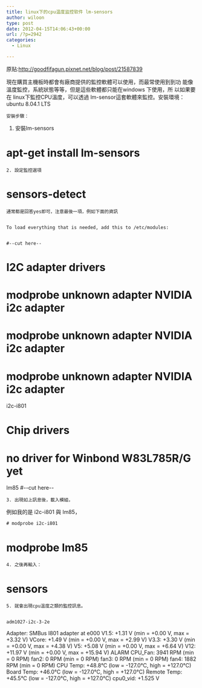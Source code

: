 ```yaml
---
title: linux下的cpu温度监控软件 lm-sensors
author: wiloon
type: post
date: 2012-04-15T14:06:43+00:00
url: /?p=2942
categories:
  - Linux

---
```

原贴:http://goodfifagun.pixnet.net/blog/post/21587839

<div id="article_content">
  現在購買主機板時都會有廠商提供的監控軟體可以使用，而最常使用到到功
 能像溫度監控，系統狀態等等，但是這些軟體都只能在windows 下使用，所
 以如果要在 linux下監控CPU溫度，可以透過 lm-sensor這套軟體來監控。安裝環境：
 ubuntu 8.04.1 LTS 
  
    安裝步驟：
 1. 安裝lm-sensors
 # apt-get install lm-sensors
  
  
    2. 設定監控選項
 # sensors-detect
  
  
    通常都是回答yes即可，注意最後一項，例如下面的資訊
  
  
    To load everything that is needed, add this to /etc/modules:
  
  
    #--cut here--
 # I2C adapter drivers
 # modprobe unknown adapter NVIDIA i2c adapter
 # modprobe unknown adapter NVIDIA i2c adapter
 # modprobe unknown adapter NVIDIA i2c adapter
 i2c-i801
 # Chip drivers
 # no driver for Winbond W83L785R/G yet
 lm85
 #--cut here--
  
  
    3. 出現如上訊息後，載入模組，
 例如我的是 i2c-i801 與 lm85，
  
  
    # modprobe i2c-i801
 # modprobe lm85
  
  
    4. 之後再輸入：
 # sensors
  
  
    5. 就會出現cpu溫度之類的監控訊息。
  
  
    adm1027-i2c-3-2e
 Adapter: SMBus I801 adapter at e000
 V1.5: +1.31 V (min = +0.00 V, max = +3.32 V)
 VCore: +1.49 V (min = +0.00 V, max = +2.99 V)
 V3.3: +3.30 V (min = +0.00 V, max = +4.38 V)
 V5: +5.08 V (min = +0.00 V, max = +6.64 V)
 V12: +11.97 V (min = +0.00 V, max = +15.94 V) ALARM
 CPU_Fan: 3941 RPM (min = 0 RPM)
 fan2: 0 RPM (min = 0 RPM)
 fan3: 0 RPM (min = 0 RPM)
 fan4: 1882 RPM (min = 0 RPM)
 CPU Temp: +48.8°C (low = -127.0°C, high = +127.0°C)
 Board Temp: +46.0°C (low = -127.0°C, high = +127.0°C)
 Remote Temp: +45.5°C (low = -127.0°C, high = +127.0°C)
 cpu0_vid: +1.525 V
  
